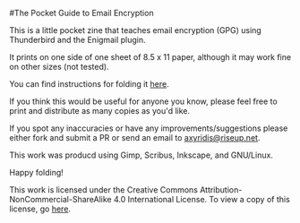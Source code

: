 #The Pocket Guide to Email Encryption

This is a little pocket zine that teaches email encryption (GPG) using
Thunderbird and the Enigmail plugin.

It prints on one side of one sheet of 8.5 x 11 paper, although it may work
fine on other sizes (not tested).

You can find instructions for folding it
[here](https://en.wikibooks.org/wiki/Zine_Making/Putting_pages_together#Single-page_options).

If you think this would be useful for anyone you know, please feel free to
print and distribute as many copies as you'd like. 

If you spot any inaccuracies or have any improvements/suggestions please
either fork and submit a PR or send an email to <axyridis@riseup.net>.

This work was producd using Gimp, Scribus, Inkscape, and GNU/Linux. 

Happy folding!

This work is licensed under the Creative Commons
Attribution-NonCommercial-ShareAlike 4.0 International License. To view
a copy of this license, go
[here](http://creativecommons.org/licenses/by-nc-sa/4.0/).
